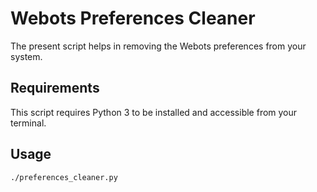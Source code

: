 # Webots Preferences Cleaner

The present script helps in removing the Webots preferences from your system.

## Requirements

This script requires Python 3 to be installed and accessible from your terminal.

## Usage

```shell
./preferences_cleaner.py
```
